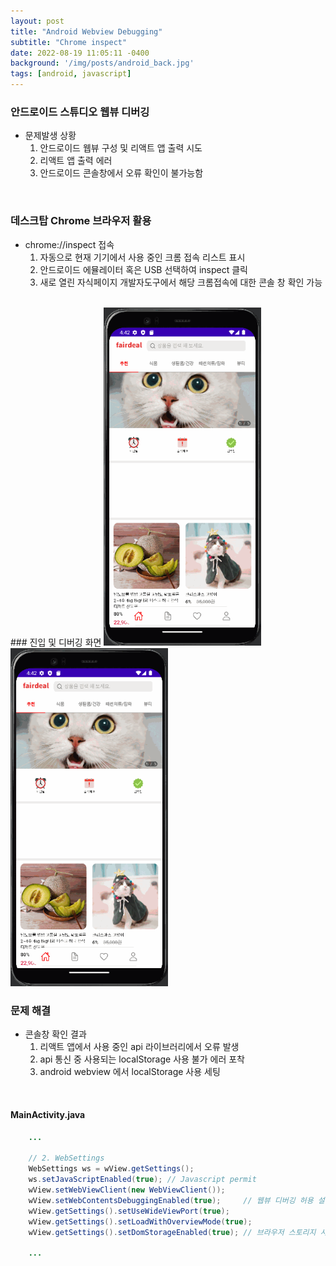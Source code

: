 ```yaml
---
layout: post
title: "Android Webview Debugging"
subtitle: "Chrome inspect"
date: 2022-08-19 11:05:11 -0400
background: '/img/posts/android_back.jpg'
tags: [android, javascript]
---
```


### 안드로이드 스튜디오 웹뷰 디버깅 
* 문제발생 상황
    1. 안드로이드 웹뷰 구성 및 리액트 앱 출력 시도
    2. 리액트 앱 출력 에러
    3. 안드로이드 콘솔창에서 오류 확인이 불가능함

<br>

### 데스크탑 Chrome 브라우저 활용
* chrome://inspect 접속
    1. 자동으로 현재 기기에서 사용 중인 크롬 접속 리스트 표시
    2. 안드로이드 에뮬레이터 혹은 USB 선택하여 inspect 클릭
    3. 새로 열린 자식페이지 개발자도구에서 해당 크롬접속에 대한 콘솔 창 확인 가능

<br>
### 진입 및 디버깅 화면
<img src="/img/posts/cacheTest2.gif" width="50%" height="50%"> 	
<img src="/img/posts/cacheTest2.gif" width="50%" height="50%"> 	

<br>

### 문제 해결
* 콘솔창 확인 결과 
    1. 리액트 앱에서 사용 중인 api 라이브러리에서 오류 발생
    2. api 통신 중 사용되는 localStorage 사용 불가 에러 포착
    3. android webview 에서 localStorage 사용 세팅

<br>

#### MainActivity.java
``` java
    ...

    // 2. WebSettings
    WebSettings ws = wView.getSettings();
    ws.setJavaScriptEnabled(true); // Javascript permit
    wView.setWebViewClient(new WebViewClient());
    wView.setWebContentsDebuggingEnabled(true);     // 웹뷰 디버깅 허용 설정 추가
    wView.getSettings().setUseWideViewPort(true);
    wView.getSettings().setLoadWithOverviewMode(true); 
    wView.getSettings().setDomStorageEnabled(true); // 브라우저 스토리지 사용 옵션 추가

    ...
```
